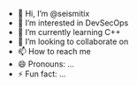 - 👋 Hi, I’m @seismitix
- 👀 I’m interested in DevSecOps
- 🌱 I’m currently learning C++
- 💞️ I’m looking to collaborate on 
- 📫 How to reach me 
- 😄 Pronouns: ...
- ⚡ Fun fact: ...

<!---
seismitix/seismitix is a ✨ special ✨ repository because its `README.md` (this file) appears on your GitHub profile.
You can click the Preview link to take a look at your changes.
--->
